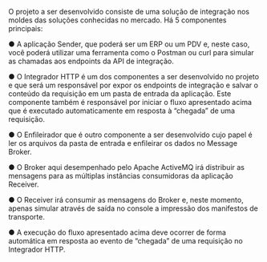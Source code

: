 O projeto a ser desenvolvido consiste de uma solução de integração nos moldes
das soluções conhecidas no mercado. Há 5 componentes principais:

● A aplicação Sender, que poderá ser um ERP ou um PDV e, neste caso, você poderá
utilizar uma ferramenta como o Postman ou curl para simular as chamadas aos
endpoints da API de integração.

● O Integrador HTTP é um dos componentes a ser desenvolvido no projeto e que
será um responsável por expor os endpoints de integração e salvar o conteúdo
da requisição em um pasta de entrada da aplicação. Este componente também é
responsável por iniciar o fluxo apresentado acima que é executado
automaticamente em resposta à “chegada” de uma requisição.

● O Enfileirador que é outro componente a ser desenvolvido cujo papel é ler os
arquivos da pasta de entrada e enfileirar os dados no Message Broker.

● O Broker aqui desempenhado pelo Apache ActiveMQ irá distribuir as mensagens
para as múltiplas instâncias consumidoras da aplicação Receiver.

● O Receiver irá consumir as mensagens do Broker e, neste momento, apenas
simular através de saída no console a impressão dos manifestos de transporte.

● A execução do fluxo apresentado acima deve ocorrer de forma automática em
resposta ao evento de “chegada” de uma requisição no Integrador HTTP.
